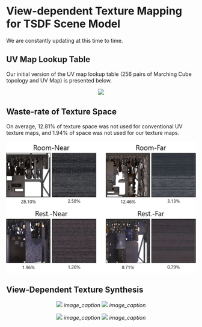 # View-dependent Texture Mapping for TSDF Scene Model

We are constantly updating at this time to time.

## UV Map Lookup Table

Our initial version of the UV map lookup table (256 pairs of Marching Cube topology and UV Map) is presented below.

<p align="center">
  <img src="images/mcuvlut.png" width=700 />
</p>

## Waste-rate of Texture Space

On average, 12.81% of texture space was not used for conventional UV texture maps, and 1.94% of space was not used for our texture maps.

<p align="center">
  <img src="images/wasteratio.png" width=700 />
</p>

## View-Dependent Texture Synthesis

<p float="left" align="center">
  <img src="images/syn_metals5x5.png" width="300" />
  <em>image_caption</em>
  <img src="images/syn_showcase5x5.png" width="300" />
  <em>image_caption</em>
</p>

<p float="left" align="center">
  <img src="images/syn_glasses5x5.png" width="300" />
  <em>image_caption</em>
  <img src="images/syn_mirror5x5.png" width="300" />
  <em>image_caption</em>
</p>
